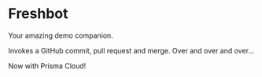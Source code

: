 # Freshbot

Your amazing demo companion.

Invokes a GitHub commit, pull request and merge.  Over and over and over...

Now with Prisma Cloud!
